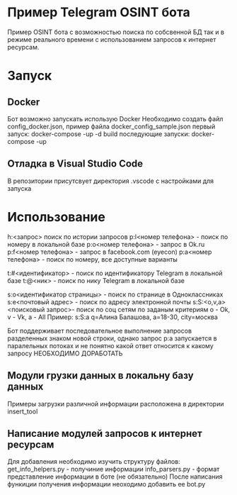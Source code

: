# Пример Telegram OSINT бота
Пример OSINT бота с возможностью поиска по собсвенной БД так и в режиме реального времени с использованием запросов к интернет ресурсам. 

# Запуск
## Docker
Бот возможно запускать использую Docker
Необходимо создать файл config_docker.json, пример файла docker_config_sample.json
первый запуск: docker-compose -up -d build
последующие запуски: docker-compose -up

## Отладка в Visual Studio Code
В репозитории присутсвует директория .vscode с настройками для запуска

# Использование
h:<запрос> поиск по истории запросов
p:l<номер телефона> - поиск по номеру в локальной базе
p:o<номер телефона> - запрос в Ok.ru
p:f<номер телефона> - запрос в facebook.com (eyecon)
p:a<номер телефона> - поиск по номеру, все доступные варианты

t:#<идентификатор> - поиск по идентификатору Telegram в локальной базе
t:@<ник> - поиск по нику Telegram в локальной базе

s:o<идентификатор страницы> - поиск по странице в Одноклассниках
s:e<почтовый адрес> - поиск по адресу электронной почты
s:S:<o,v,a> <поисковый запрос>- поиск по соц сетям по заданым критериям
o - Ok, v - Vk, a - All
Пример: s:S:a q=Алина Балашова, a=18-30, city=москва

Бот поддерживает последовательное выполнение запросов разделенных
знаком новой строки, однако запрос p:a запускается в паралельных
потоках и не понятно какой ответ относится к какому запросу
НЕОБХОДИМО ДОРАБОТАТЬ

## Модули грузки данных в локальну базу данных
Примеры загрузки различной информации расположена в директории insert_tool

## Написание модулей запросов к интернет ресурсам
Для добавления необходимо изучить структуру файлов:
    get_info_helpers.py - получиние информации
    info_parsers.py - формат представление информации в боте (не обязательно)
После написания функиции получения информации неоходимо добавить ее bot.py